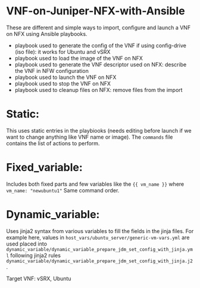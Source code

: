 # VNF-on-Juniper-NFX-with-Ansible

These are different and simple ways to import, configure and launch a VNF on NFX using Ansible playbooks.

- playbook used to generate the config of the VNF if using config-drive (iso file): it works for Ubuntu and vSRX
- playbook used to load the image of the VNF on NFX
- playbook used to generate the VNF descriptor used on NFX: describe the VNF in NFW configuration
- playbook used to launch the VNF on NFX
- playbook used to stop the VNF on NFX
- playbook used to cleanup files on NFX: remove files from the import

# Static:
This uses static entries in the playbiooks (needs editing before launch if we want to change anything like VNF name or image).
The `commands` file contains the list of actions to perform.


# Fixed_variable:
Includes both fixed parts and few variables like the `{{ vm_name }}` where `vm_name: "newubuntu1"`
Same command order.


# Dynamic_variable:
Uses jinja2 syntax from various variables to fill the fields in the jinja files.
For example here, values in `host_vars/ubuntu_server/generic-vm-vars.yml` are used placed into `dynamic_variable/dynamic_variable_prepare_jdm_set_config_with_jinja.yml` following jinja2 rules `dynamic_variable/dynamic_variable_prepare_jdm_set_config_with_jinja.j2`.


Target VNF: vSRX, Ubuntu

